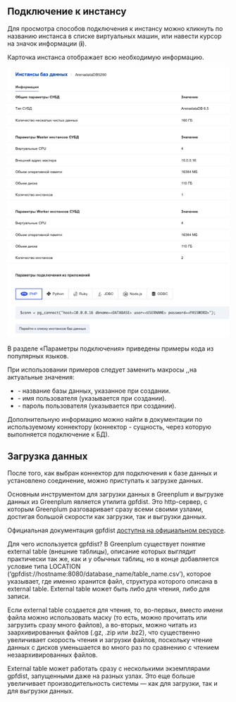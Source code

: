 ## Подключение к инстансу

Для просмотра способов подключения к инстансу можно кликнуть по названию инстанса в списке виртуальных машин, или навести курсор на значок информации (**i**).

Карточка инстанса отображает всю необходимую информацию.

![](./assets/1599677090316-1599677090316.png)

В разделе «Параметры подключения» приведены примеры кода из популярных языков.

При использовании примеров следует заменить макросы <DATABASE>,<USERNAME>,<PASSWORD>на актуальные значения:

- <DATABASE> - название базы данных, указанное при создании.
- <USERNAME> - имя пользователя (указывается при создании).
- <PASSWORD> - пароль пользователя (указывается при создании).

Дополнительную информацию можно найти в документации по используемому коннектору (коннектор - сущность, через которую выполняется подключение к БД).

## Загрузка данных

После того, как выбран коннектор для подключения к базе данных и установлено соединение, можно приступать к загрузке данных.

Основным инструментом для загрузки данных в Greenplum и выгрузке данных из Greenplum является утилита gpfdist. Это http-сервер, с которым Greenplum разговаривает сразу всеми своими узлами, достигая большой скорости как загрузки, так и выгрузки данных.

Официальная документация gpfdist [доступна на официальном ресурсе](https://gpdb.docs.pivotal.io/510/utility_guide/admin_utilities/gpfdist.html).

Для чего используется gpfdist? В Greenplum существует понятие external table (внешние таблицы), описание которых выглядит практически так же, как и у обычных таблиц, но в конце добавляется условие типа LOCATION (‘gpfdist://hostname:8080/database_name/table_name.csv’), которое указывает, где именно хранится файл, структура которого описана в external table. External table может быть либо для чтения, либо для записи.

Если external table создается для чтения, то, во-первых, вместо имени файла можно использовать маску (то есть, можно прочитать или загрузить сразу много файлов), а во-вторых, можно читать из заархивированных файлов (.gz, .zip или .bz2), что существенно увеличивает скорость чтения и загрузки файлов, поскольку чтение данных с дисков уменьшается во много раз по сравнению с чтением незаархивированных файлов.

External table может работать сразу с несколькими экземплярами gpfdist, запущенными даже на разных узлах. Это еще больше увеличивает производительность системы — как для загрузки, так и для выгрузки данных.
